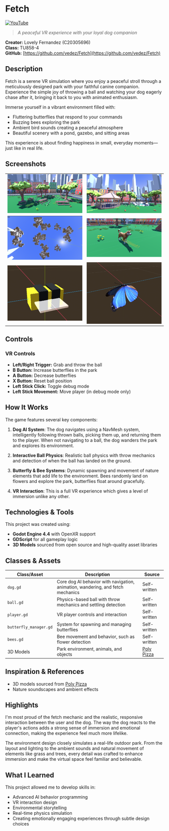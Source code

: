 # Fetch

[![YouTube](https://i9.ytimg.com/vi_webp/Y4RtF7oKL8A/mq2.webp?sqp=CMig5sAG-oaymwEmCMACELQB8quKqQMa8AEB-AH-CYAC0AWKAgwIABABGBMgLCh_MA8=&rs=AOn4CLC-QBAV1DVmLWi0A9wY6tnapbXvVg)](https://www.youtube.com/watch?v=Y4RtF7oKL8A)

> *A peaceful VR experience with your loyal dog companion*

**Creator:** Lovely Fernandez (C20305696)  
**Class:** TU858-4  
**GitHub:** [https://github.com/vedez/Fetch](https://github.com/vedez/Fetch)

## Description

Fetch is a serene VR simulation where you enjoy a peaceful stroll through a meticulously designed park with your faithful canine companion. Experience the simple joy of throwing a ball and watching your dog eagerly chase after it, bringing it back to you with animated enthusiasm.

Immerse yourself in a vibrant environment filled with:
- Fluttering butterflies that respond to your commands
- Buzzing bees exploring the park
- Ambient bird sounds creating a peaceful atmosphere
- Beautiful scenery with a pond, gazebo, and sitting areas

This experience is about finding happiness in small, everyday moments—just like in real life.

## Screenshots

<table>
  <tr>
    <td><img src="image.png" alt="Sitting Area" width="100%"></td>
    <td><img src="image-1.png" alt="Gazebo and Pond" width="100%"></td>
  </tr>
  <tr>
    <td><img src="image-2.png" alt="Sky View" width="100%"></td>
    <td><img src="image-4.png" alt="Dog" width="100%"></td>
  </tr>
  <tr>
    <td><img src="image-5.png" alt="Bee" width="100%"></td>
    <td><img src="image-6.png" alt="Butterfly" width="100%"></td>
  </tr>
</table>

## Controls

### VR Controls
- **Left/Right Trigger:** Grab and throw the ball
- **B Button:** Increase butterflies in the park
- **A Button:** Decrease butterflies
- **X Button:** Reset ball position
- **Left Stick Click:** Toggle debug mode
- **Left Stick Movement:** Move player (in debug mode only)

## How It Works

The game features several key components:

1. **Dog AI System**: The dog navigates using a NavMesh system, intelligently following thrown balls, picking them up, and returning them to the player. When not navigating to a ball, the dog wanders the park and explores its environment.

2. **Interactive Ball Physics**: Realistic ball physics with throw mechanics and detection of when the ball has landed on the ground.

3. **Butterfly & Bee Systems**: Dynamic spawning and movement of nature elements that add life to the environment. Bees randomly land on flowers and explore the park, butterflies float around gracefully.

4. **VR Interaction**: This is a full VR experience which gives a level of immersion unlike any other.

## Technologies & Tools

This project was created using:
- **Godot Engine 4.4** with OpenXR support
- **GDScript** for all gameplay logic
- **3D Models** sourced from open source and high-quality asset libraries

## Classes & Assets

| Class/Asset | Description | Source |
|-------------|-------------|--------|
| `dog.gd` | Core dog AI behavior with navigation, animation, wandering, and fetch mechanics | Self-written |
| `ball.gd` | Physics-based ball with throw mechanics and settling detection | Self-written |
| `player.gd` | VR player controls and interaction | Self-written |
| `butterfly_manager.gd` | System for spawning and managing butterflies | Self-written |
| `bees.gd` | Bee movement and behavior, such as flower detection | Self-written |
| 3D Models | Park environment, animals, and objects | [Poly Pizza](https://poly.pizza/) |

## Inspiration & References

- 3D models sourced from [Poly Pizza](https://poly.pizza/)
- Nature soundscapes and ambient effects

## Highlights

I'm most proud of the fetch mechanic and the realistic, responsive interaction between the user and the dog. The way the dog reacts to the player's actions adds a strong sense of immersion and emotional connection, making the experience feel much more lifelike.

The environment design closely simulates a real-life outdoor park. From the layout and lighting to the ambient sounds and natural movement of elements like grass and trees, every detail was crafted to enhance immersion and make the virtual space feel familiar and believable.

## What I Learned

This project allowed me to develop skills in:
- Advanced AI behavior programming
- VR interaction design
- Environmental storytelling
- Real-time physics simulation
- Creating emotionally engaging experiences through subtle design choices

